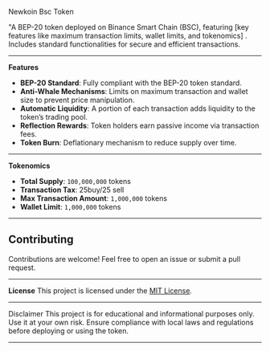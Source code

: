 Newkoin Bsc Token

"A BEP-20 token deployed on Binance Smart Chain (BSC), featuring [key features like maximum transaction limits, wallet limits, and tokenomics] . Includes standard functionalities for secure and efficient transactions.


---

**Features**
- **BEP-20 Standard**: Fully compliant with the BEP-20 token standard.
- **Anti-Whale Mechanisms**: Limits on maximum transaction and wallet size to prevent price manipulation.
- **Automatic Liquidity**: A portion of each transaction adds liquidity to the token’s trading pool.
- **Reflection Rewards**: Token holders earn passive income via transaction fees.
- **Token Burn**: Deflationary mechanism to reduce supply over time.

---

**Tokenomics**
- **Total Supply**: `100,000,000` tokens
- **Transaction Tax**: 25buy/25 sell
- **Max Transaction Amount**: `1,000,000` tokens
- **Wallet Limit**: `1,000,000` tokens

---



## **Contributing**
Contributions are welcome! Feel free to open an issue or submit a pull request.

---

 **License**
This project is licensed under the [MIT License](LICENSE).

---

Disclaimer
This project is for educational and informational purposes only. Use it at your own risk. Ensure compliance with local laws and regulations before deploying or using the token.

---

